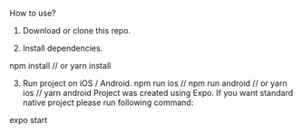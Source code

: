 How to use?
1. Download or clone this repo.

2. Install dependencies.

npm install
// or
yarn install

3. Run project on iOS / Android.
 npm run ios // npm run android
 // or
 yarn ios // yarn android
Project was created using Expo. If you want standard native project please run following command:

expo start
